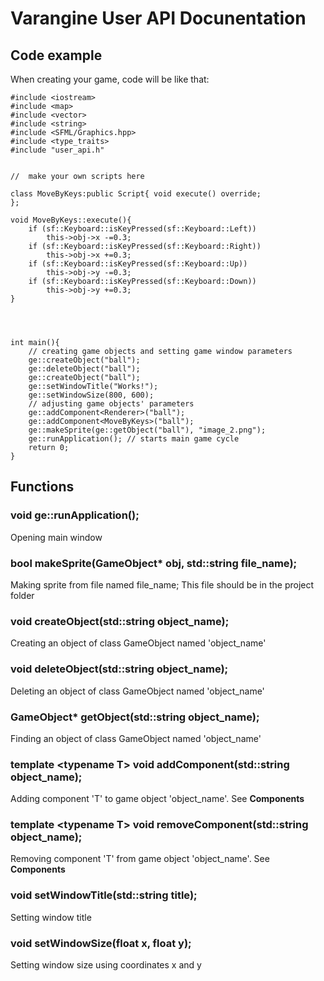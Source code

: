 # **Varangine** User API Docunentation
## Code example
When creating your game, code will be like that:
```
#include <iostream>
#include <map>
#include <vector>
#include <string>
#include <SFML/Graphics.hpp>
#include <type_traits>
#include "user_api.h"


//  make your own scripts here

class MoveByKeys:public Script{ void execute() override;
};

void MoveByKeys::execute(){
	if (sf::Keyboard::isKeyPressed(sf::Keyboard::Left))
		this->obj->x -=0.3;
	if (sf::Keyboard::isKeyPressed(sf::Keyboard::Right))
		this->obj->x +=0.3;
	if (sf::Keyboard::isKeyPressed(sf::Keyboard::Up))
		this->obj->y -=0.3;
	if (sf::Keyboard::isKeyPressed(sf::Keyboard::Down))
		this->obj->y +=0.3;
}




int main(){
    // creating game objects and setting game window parameters
	ge::createObject("ball");
	ge::deleteObject("ball");
	ge::createObject("ball");
	ge::setWindowTitle("Works!"); 
	ge::setWindowSize(800, 600);  
	// adjusting game objects' parameters
	ge::addComponent<Renderer>("ball"); 
	ge::addComponent<MoveByKeys>("ball");
	ge::makeSprite(ge::getObject("ball"), "image_2.png");
	ge::runApplication(); // starts main game cycle
	return 0;
}
```
## Functions
### void ge::runApplication(); 
Opening main window

### bool makeSprite(GameObject* obj, std::string file_name);
Making sprite from file named file_name; This file should be in the project folder

### void createObject(std::string object_name);
Creating an object of class GameObject named 'object_name'

### void deleteObject(std::string object_name);
Deleting an object of class GameObject named 'object_name'

### GameObject* getObject(std::string object_name);
Finding an object of class GameObject named 'object_name'

### template <**typename T> void addComponent(std::string object_name);**
Adding component 'T' to game object 'object_name'. See **Components**
	
### template <**typename T> void removeComponent(std::string object_name);**
Removing component 'T' from game object 'object_name'. See **Components**
	
### void setWindowTitle(std::string title);
Setting window title 

### void setWindowSize(float x, float y);
Setting window size using coordinates x and y



